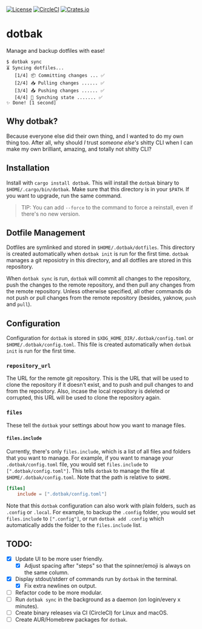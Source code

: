 [![License](https://img.shields.io/github/license/cogsandsquigs/dotbak?style=for-the-badge)](https://github.com/cogsandsquigs/dotbak/blob/main/LICENSE)
[![CircleCI](https://img.shields.io/circleci/build/github/cogsandsquigs/dotbak/main?style=for-the-badge)](https://app.circleci.com/pipelines/github/cogsandsquigs/dotbak)
[![Crates.io](https://img.shields.io/crates/v/dotbak?style=for-the-badge)](https://crates.io/crates/dotbak)

# dotbak

Manage and backup dotfiles with ease!

```terminal
$ dotbak sync
⏳ Syncing dotfiles...
   [1/4] 📦 Committing changes ... ✅
   [2/4] 📥 Pulling changes ...... ✅
   [3/4] 📤 Pushing changes ...... ✅
   [4/4] 🔄 Synching state ....... ✅
✨ Done! [1 second]
```

## Why dotbak?

Because everyone else did their own thing, and I wanted to do my own thing too. After all, why should _I_ trust _someone else's_ shitty CLI when I can make my own brilliant, amazing, and totally not shitty CLI?

## Installation

Install with `cargo install dotbak`. This will install the `dotbak` binary to `$HOME/.cargo/bin/dotbak`. Make sure that this directory is in your `$PATH`. If you want to upgrade, run the same command.

> TIP: You can add `--force` to the command to force a reinstall, even if there's no new version.

## Dotfile Management

Dotfiles are symlinked and stored in `$HOME/.dotbak/dotfiles`. This directory is created automatically when `dotbak init` is run for the first time. `dotbak` manages a git reposiotry in this directory, and all dotfiles are stored in this repository.

When `dotbak sync` is run, `dotbak` will commit all changes to the repository, push the changes to the remote repository, and then pull any changes from the remote repository. Unless otherwise specified, all other commands do not push or pull changes from the remote repository (besides, yaknow, `push` and `pull`).

## Configuration

Configuration for `dotbak` is stored in `$XDG_HOME_DIR/.dotbak/config.toml` or `$HOME/.dotbak/config.toml`. This file is created automatically when `dotbak init` is run for the first time.

### `repository_url`

The URL for the remote git repository. This is the URL that will be used to clone the repository if it doesn't exist, and to push and pull changes to and from the repository. Also, incase the local repository is deleted or corrupted, this URL will be used to clone the repository again.

### `files`

These tell the `dotbak` your settings about how you want to manage files.

#### `files.include`

Currently, there's only `files.include`, which is a list of all files and folders that you want to manage. For example, if you want to manage your `.dotbak/config.toml` file, you would set `files.include` to `[".dotbak/config.toml"]`. This tells `dotbak` to manage the file at `$HOME/.dotbak/config.toml`. Note that the path is relative to `$HOME`.

```toml
[files]
	include = [".dotbak/config.toml"]
```

Note that this `dotbak` configuration can also work with plain folders, such as `.config` or `.local`. For example, to backup the `.config` folder, you would set `files.include` to `[".config"]`, or run `dotbak add .config` which automatically adds the folder to the `files.include` list.

## TODO:

-   [x] Update UI to be more user friendly.
    -   [x] Adjust spacing after "steps" so that the spinner/emoji is always on the same column.
-   [x] Display stdout/stderr of commands run by `dotbak` in the terminal.
    -   [x] Fix extra newlines on output.
-   [ ] Refactor code to be more modular.
-   [ ] Run `dotbak sync` in the background as a daemon (on login/every x minutes).
-   [ ] Create binary releases via CI (CircleCI) for Linux and macOS.
-   [ ] Create AUR/Homebrew packages for `dotbak`.
